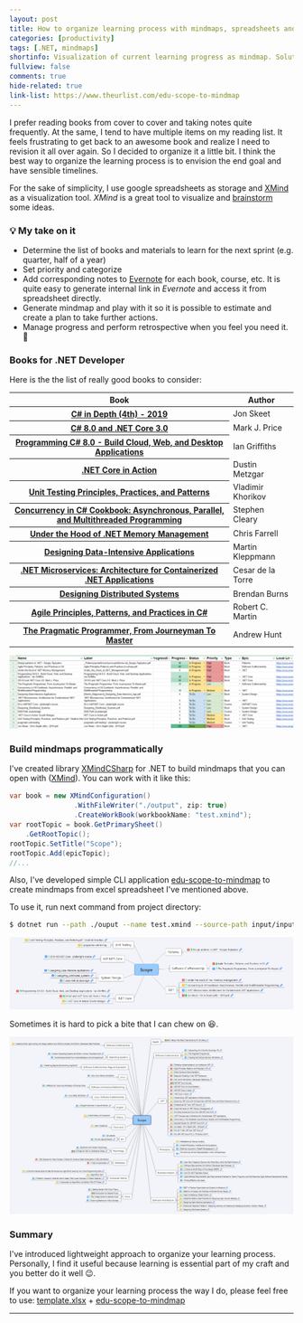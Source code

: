 ```yaml
---
layout: post
title: How to organize learning process with mindmaps, spreadsheets and .NET Core
categories: [productivity]
tags: [.NET, mindmaps]
shortinfo: Visualization of current learning progress as mindmap. Solution is based on <a href="https://nikiforovall.github.io/xmindcsharp/">XMindCsharp</a>.
fullview: false
comments: true
hide-related: true
link-list: https://www.theurlist.com/edu-scope-to-mindmap
---
```


I prefer reading books from cover to cover and taking notes quite frequently. At the same, I tend to have multiple items on my reading list. It feels frustrating to get back to an awesome book and realize I need to revision it all over again. So I decided to organize it a little bit. I think the best way to organize the learning process is to envision the end goal and have sensible timelines.

For the sake of simplicity, I use google spreadsheets as storage and [XMind](https://www.xmind.net/) as a visualization tool. *XMind* is a great tool to visualize and [brainstorm](https://babokpage.wordpress.com/techniques/brainstorming/) some ideas.

### 💡 My take on it

* Determine the list of books and materials to learn for the next sprint (e.g. quarter, half of a year)
* Set priority and categorize
* Add corresponding notes to [Evernote](https://evernote.com/) for each book, course, etc. It is quite easy to generate internal link in *Evernote* and access it from spreadsheet directly.
* Generate mindmap and play with it so it is possible to estimate and create a plan to take further actions.
* Manage progress and perform retrospective when you feel you need it. 🔁

### Books for .NET Developer

Here is the the list of really good books to consider:

<table class="table table-sm table-responsive table-striped table-hover">
  <thead>
    <tr>
      <th scope="col">Book</th>
      <th scope="col">Author</th>
    </tr>
  </thead>
  <tbody>
        <tr>
      <th scope="row"><a href="https://www.amazon.com/C-Depth-Jon-Skeet/dp/1617294535">C# in Depth (4th) - 2019</a></th>
      <td colspan="2">Jon Skeet</td>
    </tr>
    <tr>
      <th scope="row"><a href="https://www.amazon.com/8-0-NET-Core-3-0-Cross-Platform/dp/1788478126">C# 8.0 and .NET Core 3.0</a></th>
      <td colspan="2">Mark J. Price</td>
    </tr>
    <tr>
      <th scope="row"><a href="https://www.amazon.com/Programming-8-0-Windows-Desktop-Applications/dp/1492056812">Programming C# 8.0 - Build Cloud, Web, and Desktop Applications</a></th>
      <td colspan="2">Ian Griffiths</td>
    </tr>
    <tr>
      <th scope="row"><a href="https://www.amazon.com/NET-Core-Action-Dustin-Metzgar/dp/1617294276">.NET Core in Action</a></th>
      <td colspan="2">Dustin Metzgar</td>
    </tr>
    <tr>
      <th scope="row"><a href="https://www.amazon.com/Unit-Testing-Principles-Practices-Patterns/dp/1617296279">Unit Testing Principles, Practices, and Patterns</a></th>
      <td colspan="2">Vladimir Khorikov</td>
    </tr>
    <tr>
      <th scope="row"><a href="https://www.amazon.com/Concurrency-Cookbook-Asynchronous-Multithreaded-Programming-ebook/dp/B07WRN3SSK">Concurrency in C# Cookbook: Asynchronous, Parallel, and Multithreaded Programming</a></th>
      <td colspan="2">Stephen Cleary</td>
    </tr>
    <tr>
      <th scope="row"><a href="https://www.amazon.com/Under-Hood-NET-Memory-Management/dp/1906434751">Under the Hood of .NET Memory Management</a></th>
      <td colspan="2">Chris Farrell</td>
    </tr>
    <tr>
      <th scope="row"><a href="https://www.amazon.com/Designing-Data-Intensive-Applications-Reliable-Maintainable/dp/1449373321">Designing Data-Intensive Applications</a></th>
      <td colspan="2">Martin Kleppmann</td>
    </tr>
    <tr>
      <th scope="row"><a href="https://docs.microsoft.com/en-us/dotnet/architecture/microservices/">.NET Microservices: Architecture for Containerized .NET Applications</a></th>
      <td colspan="2">Cesar de la Torre</td>
    </tr>
    <tr>
      <th scope="row"><a href="https://azure.microsoft.com/en-us/resources/designing-distributed-systems/">Designing Distributed Systems</a></th>
      <td colspan="2">Brendan Burns</td>
    </tr>
    <tr>
      <th scope="row"><a href="https://www.amazon.com/Agile-Principles-Patterns-Practices-C/dp/0131857258">Agile Principles, Patterns, and Practices in C#</a></th>
      <td colspan="2">Robert C. Martin</td>
    </tr>
    <tr>
      <th scope="row"><a href="https://www.amazon.com/Pragmatic-Programmer-Journeyman-Master-ebook/dp/B003GCTQAE">The Pragmatic Programmer, From Journeyman To Master</a></th>
      <td colspan="2">Andrew Hunt</td>
    </tr>
  </tbody>
</table>


![input_1](/assets/edu-scope/input_1.png)

### Build mindmaps programmatically

I've created library [XMindCSharp](https://nikiforovall.github.io/xmindcsharp/) for .NET to build mindmaps that you can open with ([XMind](https://www.xmind.net/)).
You can work with it like this:

```csharp
var book = new XMindConfiguration()
                .WithFileWriter("./output", zip: true)
                .CreateWorkBook(workbookName: "test.xmind");
var rootTopic = book.GetPrimarySheet()
    .GetRootTopic();
rootTopic.SetTitle("Scope");
rootTopic.Add(epicTopic);
//...
```

Also, I've developed simple CLI application [edu-scope-to-mindmap](https://github.com/NikiforovAll/edu-scope-to-mindmap) to create mindmaps from excel spreadsheet I've mentioned above.

To use it, run next command from project directory:

```bash
$ dotnet run --path ./ouput --name test.xmind --source-path input/input.xlsx
```

![output_1](/assets/edu-scope/example_output1.png)

Sometimes it is hard to pick a bite that I can chew on 😆.

![output_2](/assets/edu-scope/output_2.png)

### Summary

I've introduced lightweight approach to organize your learning process. Personally, I find it useful because learning is essential part of my craft and you better do it well 😉.

If you want to organize your learning process the way I do, please feel free to use: [template.xlsx](https://github.com/NikiforovAll/nikiforovall.github.io/blob/master/assets/edu-scope/Template.xlsx) + [edu-scope-to-mindmap](https://github.com/NikiforovAll/edu-scope-to-mindmap)

---
